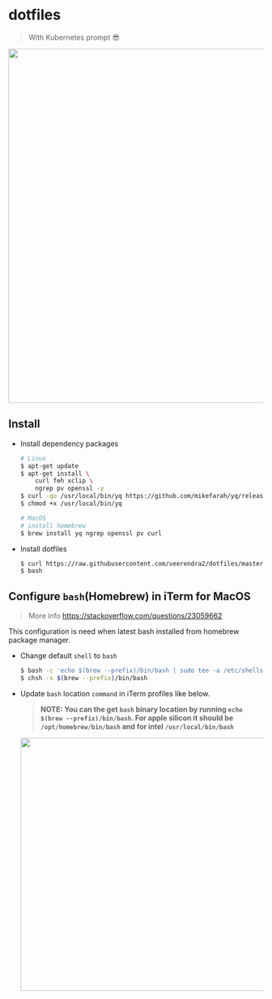 # dotfiles
> With Kubernetes prompt :sunglasses:

<img src="https://user-images.githubusercontent.com/8393701/184549504-b46ba73c-4a7b-42a9-8f9b-9c3010a8cac7.png" width="700"/>

## Install
* Install dependency packages
  ```bash
  # Linux
  $ apt-get update
  $ apt-get install \
      curl feh xclip \
      ngrep pv openssl -y
  $ curl -qo /usr/local/bin/yq https://github.com/mikefarah/yq/releases/latest/download/yq_linux_amd64 > /dev/null 2>&1
  $ chmod +x /usr/local/bin/yq

  # MacOS
  # install homebrew
  $ brew install yq ngrep openssl pv curl
  ```

* Install dotfiles
  ```bash
  $ curl https://raw.githubusercontent.com/veerendra2/dotfiles/master/install | bash
  $ bash
  ```

## Configure `bash`(Homebrew) in iTerm for MacOS
> More info https://stackoverflow.com/questions/23059662

This configuration is need when latest bash installed from homebrew package manager.

* Change default `shell` to `bash`
  ```bash
  $ bash -c 'echo $(brew --prefix)/bin/bash | sudo tee -a /etc/shells'
  $ chsh -s $(brew --prefix)/bin/bash
  ```
* Update `bash` location `command` in iTerm profiles like below.
  > **NOTE: You can the get `bash` binary location by running `echo $(brew --prefix)/bin/bash`. For apple silicon it should be `/opt/homebrew/bin/bash` and for intel `/usr/local/bin/bash`**

  <img src="https://user-images.githubusercontent.com/8393701/249885411-c841014c-ab37-41c4-8a57-7b95fda573f0.png" width="500"/>
